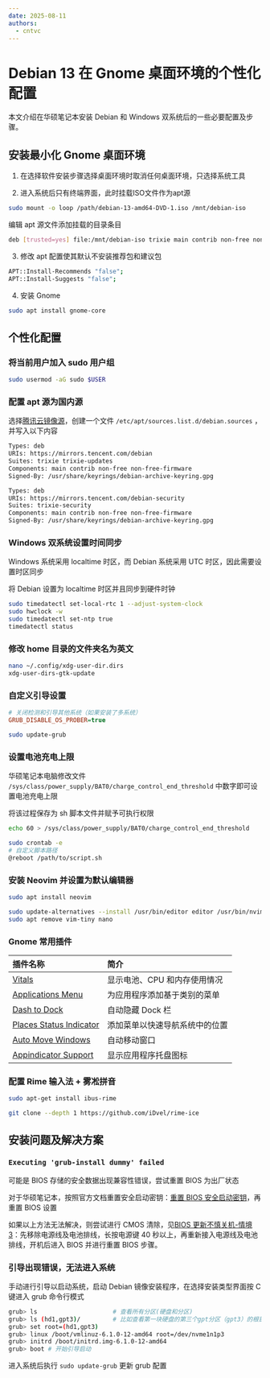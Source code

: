 ```yaml
---
date: 2025-08-11
authors:
  - cntvc
---
```


# Debian 13 在 Gnome 桌面环境的个性化配置

<!-- more -->

本文介绍在华硕笔记本安装 Debian 和 Windows 双系统后的一些必要配置及步骤。

## 安装最小化 Gnome 桌面环境

1. 在选择软件安装步骤选择桌面环境时取消任何桌面环境，只选择系统工具

2. 进入系统后只有终端界面，此时挂载ISO文件作为apt源
```bash
sudo mount -o loop /path/debian-13-amd64-DVD-1.iso /mnt/debian-iso
```
编辑 apt 源文件添加挂载的目录条目
```bash title="/etc/apt/source.list"
deb [trusted=yes] file:/mnt/debian-iso trixie main contrib non-free non-free-firmware
```

3. 修改 apt 配置使其默认不安装推荐包和建议包
```bash title="/etc/apt/apt.conf"
APT::Install-Recommends "false";
APT::Install-Suggests "false";
```

4. 安装 Gnome
```bash
sudo apt install gnome-core
```

## 个性化配置

### 将当前用户加入 sudo 用户组

```bash
sudo usermod -aG sudo $USER
```

### 配置 apt 源为国内源

选择[腾讯云镜像源](https://mirrors.tencent.com)，创建一个文件 `/etc/apt/sources.list.d/debian.sources` ，并写入以下内容

```bash
Types: deb
URIs: https://mirrors.tencent.com/debian
Suites: trixie trixie-updates
Components: main contrib non-free non-free-firmware
Signed-By: /usr/share/keyrings/debian-archive-keyring.gpg

Types: deb
URIs: https://mirrors.tencent.com/debian-security
Suites: trixie-security
Components: main contrib non-free non-free-firmware
Signed-By: /usr/share/keyrings/debian-archive-keyring.gpg
```

### Windows 双系统设置时间同步

Windows 系统采用 localtime 时区，而 Debian 系统采用 UTC 时区，因此需要设置时区同步

将 Debian 设置为 localtime 时区并且同步到硬件时钟

```bash
sudo timedatectl set-local-rtc 1 --adjust-system-clock
sudo hwclock -w
sudo timedatectl set-ntp true
timedatectl status
```

### 修改 home 目录的文件夹名为英文

```bash
nano ~/.config/xdg-user-dir.dirs
xdg-user-dirs-gtk-update
```

### 自定义引导设置

```ini title="/etc/default/grub"
# 关闭检测和引导其他系统（如果安装了多系统）
GRUB_DISABLE_OS_PROBER=true
```

```bash
sudo update-grub
```

### 设置电池充电上限

华硕笔记本电脑修改文件 `/sys/class/power_supply/BAT0/charge_control_end_threshold` 中数字即可设置电池充电上限

将该过程保存为 sh 脚本文件并赋予可执行权限

```bash
echo 60 > /sys/class/power_supply/BAT0/charge_control_end_threshold
```

```bash
sudo crontab -e
# 自定义脚本路径
@reboot /path/to/script.sh
```

### 安装 Neovim 并设置为默认编辑器

```bash
sudo apt install neovim

sudo update-alternatives --install /usr/bin/editor editor /usr/bin/nvim 40
sudo apt remove vim-tiny nano
```

### Gnome 常用插件

| 插件名称                                                                                     | 简介                           |
| :------------------------------------------------------------------------------------------- | :----------------------------- |
| [Vitals](https://extensions.gnome.org/extension/1460/vitals/)                                | 显示电池、CPU 和内存使用情况   |
| [Applications Menu](https://extensions.gnome.org/extension/6/applications-menu/)             | 为应用程序添加基于类别的菜单   |
| [Dash to Dock](https://extensions.gnome.org/extension/307/dash-to-dock/)                     | 自动隐藏 Dock 栏               |
| [Places Status Indicator](https://extensions.gnome.org/extension/8/places-status-indicator/) | 添加菜单以快速导航系统中的位置 |
| [Auto Move Windows](https://extensions.gnome.org/extension/16/auto-move-windows/)            | 自动移动窗口                   |
| [Appindicator Support](https://extensions.gnome.org/extension/615/appindicator-support/)     | 显示应用程序托盘图标           |

### 配置 Rime 输入法 + 雾凇拼音

```bash
sudo apt-get install ibus-rime

git clone --depth 1 https://github.com/iDvel/rime-ice
```

## 安装问题及解决方案

### `Executing 'grub-install dummy' failed`

可能是 BIOS 存储的安全数据出现兼容性错误，尝试重置 BIOS 为出厂状态

对于华硕笔记本，按照官方文档重置安全启动密钥：[重置 BIOS 安全启动密钥](https://www.asus.com.cn/support/faq/1047551/)，再重置 BIOS 设置

如果以上方法无法解决，则尝试进行 CMOS 清除，见[BIOS 更新不慎关机-情境 3](https://www.asus.com.cn/support/faq/1040405/)：先移除电源线及电池排线，长按电源键 40 秒以上，再重新接入电源线及电池排线，开机后进入 BIOS 并进行重置 BIOS 步骤。

### 引导出现错误，无法进入系统

手动进行引导以启动系统，启动 Debian 镜像安装程序，在选择安装类型界面按 C 键进入 grub 命令行模式

```bash
grub> ls                     # 查看所有分区(硬盘和分区)
grub> ls (hd1,gpt3)/         # 比如查看第一块硬盘的第三个gpt分区（gpt3）的根目录
grub> set root=(hd1,gpt3)
grub> linux /boot/vmlinuz-6.1.0-12-amd64 root=/dev/nvme1n1p3
grub> initrd /boot/initrd.img-6.1.0-12-amd64
grub> boot # 开始引导启动
```

进入系统后执行 `sudo update-grub` 更新 grub 配置
